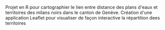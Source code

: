 Projet en R pour cartographier le lien entre distance des plans d'eaux et territoires des milans noirs dans le canton de Genève.
Création d'une application Leaflet pour visualiser de façon interactive la répartition dees territoires
